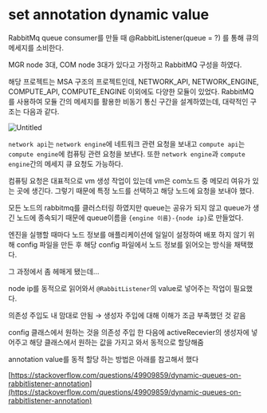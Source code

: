 # set annotation dynamic value

RabbitMq queue consumer를 만들 때 @RabbitListener(queue = ?) 를 통해 큐의 메세지를 소비한다. 

MGR node 3대, COM node 3대가 있다고 가정하고 RabbitMQ 구성을 하였다. 

해당 프로젝트는 MSA 구조의 프로젝트인데, NETWORK_API, NETWORK_ENGINE, COMPUTE_API, COMPUTE_ENGINE 이외에도 다양한 모듈이 있었다. RabbitMQ를 사용하여 모듈 간의 메세지를 활용한 비동기 통신 구간을 설계하였는데, 대략적인 구조는 다음과 같다.

![Untitled](https://s3-us-west-2.amazonaws.com/secure.notion-static.com/c5a5dd54-e037-485c-8ca8-380a5a573141/Untitled.png)

`network api`는 `network engine`에 네트워크 관련 요청을 보내고 `compute api`는 `compute engine`에 컴퓨팅 관련 요청을 보낸다. 또한 `network engine`과 `compute engine`간의 메세지 큐 요청도 가능하다. 

컴퓨팅 요청은 대표적으로 vm 생성 작업이 있는데 vm은 com노드 중 메모리 여유가 있는 곳에 생긴다. 그렇기 때문에 특정 노드를 선택하고 해당 노드에 요청을 보내야 했다. 

모든 노드의 rabbitmq를 클러스터링 하였지만 queue는 공유가 되지 않고 queue가 생긴 노드에 종속되기 때문에 queue이름을 `{engine 이름}-{node ip}`로 만들었다. 

엔진을 실행할 때마다 노드 정보를 애플리케이션에 일일이 설정하여 배포 하지 않기 위해 config 파일을 만든 후 해당 config 파일에서 노드 정보를 읽어오는 방식을 채택했다. 

그 과정에서 좀 헤매게 됐는데…

node ip를 동적으로 읽어와서 `@RabbitListener`의 value로 넣어주는 작업이 필요했다.

의존성 주입도 내 맘대로 안됨
→ 생성자 주입에 대해 이해가 조금 부족했던 것 같음

config 클래스에서 원하는 것을 의존성 주입 한 다음에 activeRecevier의 생성자에 넣어주고 해당 클래스에서 원하는 값을 가지고 와서 동적으로 할당해줌

annotation value를 동적 할당 하는 방법은 아래를 참고해서 했다

[https://stackoverflow.com/questions/49909859/dynamic-queues-on-rabbitlistener-annotation](https://stackoverflow.com/questions/49909859/dynamic-queues-on-rabbitlistener-annotation)
